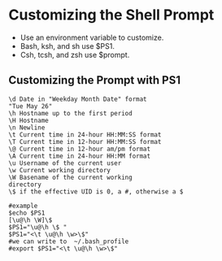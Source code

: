 # Customizing the Shell Prompt

* Use an environment variable to customize. 
* Bash, ksh, and sh use $PS1. 
* Csh, tcsh, and zsh use $prompt.

## Customizing the Prompt with PS1

```text
\d Date in "Weekday Month Date" format
"Tue May 26"
\h Hostname up to the first period
\H Hostname
\n Newline
\t Current time in 24-hour HH:MM:SS format
\T Current time in 12-hour HH:MM:SS format
\@ Current time in 12-hour am/pm format
\A Current time in 24-hour HH:MM format
\u Username of the current user
\w Current working directory
\W Basename of the current working
directory
\$ if the effective UID is 0, a #, otherwise a $

#example 
$echo $PS1
[\u@\h \W]\$
$PS1="\u@\h \$ "
$PS1="<\t \u@\h \w>\$"
#we can write to  ~/.bash_profile  
#export $PS1="<\t \u@\h \w>\$"

```

## 





